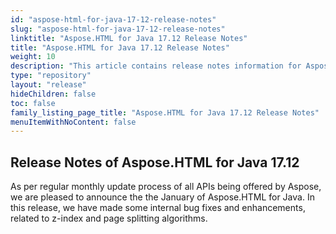 ```yaml
---
id: "aspose-html-for-java-17-12-release-notes"
slug: "aspose-html-for-java-17-12-release-notes"
linktitle: "Aspose.HTML for Java 17.12 Release Notes"
title: "Aspose.HTML for Java 17.12 Release Notes"
weight: 10
description: "This article contains release notes information for Aspose.HTML for .Java 17.12."
type: "repository"
layout: "release"
hideChildren: false
toc: false
family_listing_page_title: "Aspose.HTML for Java 17.12 Release Notes"
menuItemWithNoContent: false
---
```


## Release Notes of Aspose.HTML for Java 17.12 ##

As per regular monthly update process of all APIs being offered by Aspose, we are pleased to announce the the January of Aspose.HTML for Java. In this release, we have made some internal bug fixes and enhancements, related to z-index and page splitting algorithms.
